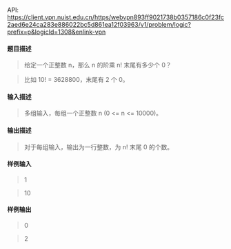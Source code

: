 API: https://client.vpn.nuist.edu.cn/https/webvpn893ff9021738b0357186c0f23fc2aed6e24ca283e886022bc5d861ea12f03963/v1/problem/logic?prefix=p&logicId=1308&enlink-vpn

#### 题目描述
> 给定一个正整数 n，那么 n 的阶乘 n! 末尾有多少个 0？

> 比如 10! = 3628800，末尾有 2 个 0。

#### 输入描述
> 多组输入，每组一个正整数 n (0 <= n <= 10000)。

#### 输出描述
> 对于每组输入，输出为一行整数，为 n! 末尾 0 的个数。

#### 样例输入
> 1

> 10

#### 样例输出
> 0

> 2